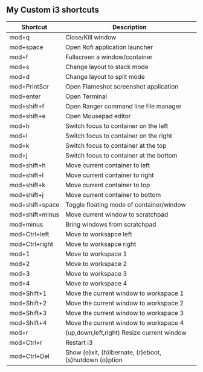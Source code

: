 ## My Custom i3 shortcuts

|Shortcut|Description|
|---|---|
|mod+q|Close/Kill window|
|mod+space|Open Rofi application launcher|
|mod+f|Fullscreen a window/container|
|mod+s|Change layout to stack mode|
|mod+d|Change layout to split mode|
|mod+PrintScr|Open Flameshot screenshot application|
|mod+enter|Open Terminal|
|mod+shift+f|Open Ranger command line file manager|
|mod+shift+e|Open Mousepad editor|
|mod+h|Switch focus to container on the left|
|mod+l|Switch focus to container on the right|
|mod+k|Switch focus to container at the top|
|mod+j|Switch focus to container at the bottom|
|mod+shift+h|Move current container to left|
|mod+shift+l|Move current container to right|
|mod+shift+k|Move current container to top|
|mod+shift+j|Move current container to bottom|
|mod+shift+space|Toggle floating mode of container/window|
|mod+shift+minus|Move current window to scratchpad|
|mod+minus|Bring windows from scratchpad|
|mod+Ctrl+left|Move to worksapce left|
|mod+Ctrl+right|Move to worksapce right|
|mod+1|Move to workspace 1|
|mod+2|Move to workspace 2|
|mod+3|Move to workspace 3|
|mod+4|Move to workspace 4|
|mod+Shift+1|Move the current window to workspace 1|
|mod+Shift+2|Move the current window to workspace 2|
|mod+Shift+3|Move the current window to workspace 3|
|mod+Shift+4|Move the current window to workspace 4|
|mod+r|(up,down,left,right) Resize current window|
|mod+Ctrl+r|Restart i3|
|mod+Ctrl+Del|Show (e)xit, (h)ibernate, (r)eboot, (s)hutdown (o)ption|
